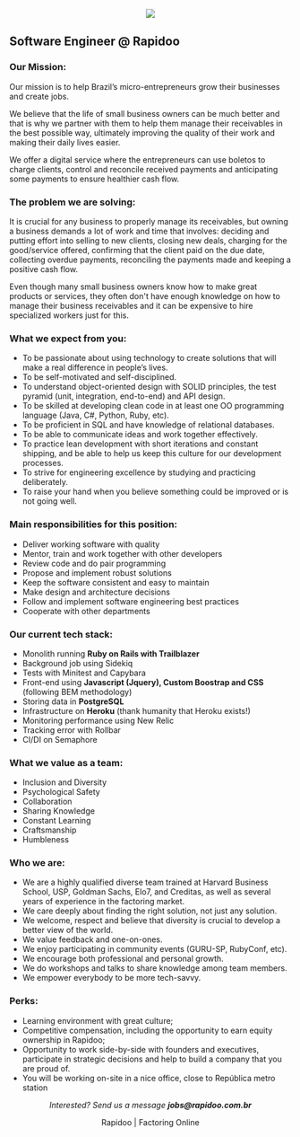 <p align="center">
<img src="https://s3.amazonaws.com/rapidoobr/assets/images/logo_normal_100.png">
</p>

## Software Engineer @ Rapidoo

### Our Mission:
Our mission is to help Brazil’s micro-entrepreneurs grow their businesses and create jobs. 

We believe that the life of small business owners can be much better and that is why we partner with them to help them manage their receivables in the best possible way, ultimately improving the quality of their work and making their daily lives easier. 

We offer a digital service where the entrepreneurs can use boletos to charge clients, control and reconcile received payments and anticipating some payments to ensure healthier cash flow.

### The problem we are solving:
It is crucial for any business to properly manage its receivables, but owning a business demands a lot of work and time that involves: deciding and putting effort into selling to new clients, closing new deals, charging for the good/service offered, confirming that the client paid on the due date, collecting overdue payments, reconciling the payments made and keeping a positive cash flow.

Even though many small business owners know how to make great products or services, they often don't have enough knowledge on how to manage their business receivables and it can be expensive to hire specialized workers just for this. 

### What we expect from you:
- To be passionate about using technology to create solutions that will make a real difference in people’s lives.
- To be self-motivated and self-disciplined.
- To understand object-oriented design with SOLID principles, the test pyramid (unit, integration, end-to-end) and API design. 
- To be skilled at developing clean code in at least one OO programming language (Java, C#, Python, Ruby, etc).
- To be proficient in SQL and have knowledge of relational databases.
- To be able to communicate ideas and work together effectively.
- To practice lean development with short iterations and constant shipping, and be able to help us keep this culture for our development processes.
- To strive for engineering excellence by studying and practicing deliberately.
- To raise your hand when you believe something could be improved or is not going well.

### Main responsibilities for this position:	
- Deliver working software with quality
- Mentor, train and work together with other developers
- Review code and do pair programming
- Propose and implement robust solutions
- Keep the software consistent and easy to maintain
- Make design and architecture decisions
- Follow and implement software engineering best practices
- Cooperate with other departments

### Our current tech stack:
- Monolith running **Ruby on Rails with Trailblazer**
- Background job using Sidekiq
- Tests with Minitest and Capybara
- Front-end using **Javascript (Jquery), Custom Boostrap and CSS** (following BEM methodology)
- Storing data in **PostgreSQL**
- Infrastructure on **Heroku** (thank humanity that Heroku exists!)
- Monitoring performance using New Relic
- Tracking error with Rollbar
- CI/DI on Semaphore

### What we value as a team:
- Inclusion and Diversity
- Psychological Safety 
- Collaboration
- Sharing Knowledge
- Constant Learning
- Craftsmanship
- Humbleness

### Who we are:
- We are a highly qualified diverse team trained at Harvard Business School, USP, Goldman Sachs, Elo7, and Creditas, as well as several years of experience in the factoring market.
- We care deeply about finding the right solution, not just any solution.
- We welcome, respect and believe that diversity is crucial to develop a better view of the world.
- We value feedback and one-on-ones.
- We enjoy participating in community events (GURU-SP, RubyConf, etc).
- We encourage both professional and personal growth.
- We do workshops and talks to share knowledge among team members.
- We empower everybody to be more tech-savvy.

### Perks:
- Learning environment with great culture;
- Competitive compensation, including the opportunity to earn equity ownership in Rapidoo;
- Opportunity to work side-by-side with founders and executives, participate in strategic decisions and help to build a company that you are proud of.
- You will be working on-site in a nice office, close to República metro station

<p align="center">
<i>Interested? Send us a message <b>jobs@rapidoo.com.br</b></i>
</p>

<p align="center">
Rapidoo | Factoring Online
</p>
